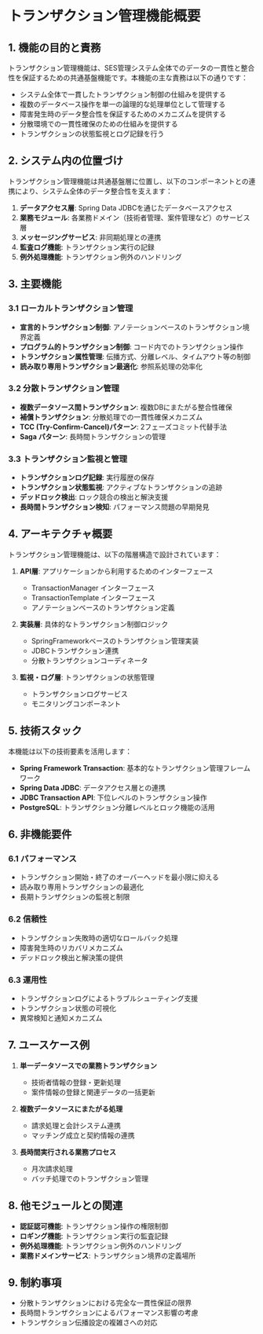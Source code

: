 # トランザクション管理機能概要

## 1. 機能の目的と責務

トランザクション管理機能は、SES管理システム全体でのデータの一貫性と整合性を保証するための共通基盤機能です。本機能の主な責務は以下の通りです：

- システム全体で一貫したトランザクション制御の仕組みを提供する
- 複数のデータベース操作を単一の論理的な処理単位として管理する
- 障害発生時のデータ整合性を保証するためのメカニズムを提供する
- 分散環境での一貫性確保のための仕組みを提供する
- トランザクションの状態監視とログ記録を行う

## 2. システム内の位置づけ

トランザクション管理機能は共通基盤層に位置し、以下のコンポーネントとの連携により、システム全体のデータ整合性を支えます：

1. **データアクセス層**: Spring Data JDBCを通じたデータベースアクセス
2. **業務モジュール**: 各業務ドメイン（技術者管理、案件管理など）のサービス層
3. **メッセージングサービス**: 非同期処理との連携
4. **監査ログ機能**: トランザクション実行の記録
5. **例外処理機能**: トランザクション例外のハンドリング

## 3. 主要機能

### 3.1 ローカルトランザクション管理

- **宣言的トランザクション制御**: アノテーションベースのトランザクション境界定義
- **プログラム的トランザクション制御**: コード内でのトランザクション操作
- **トランザクション属性管理**: 伝播方式、分離レベル、タイムアウト等の制御
- **読み取り専用トランザクション最適化**: 参照系処理の効率化

### 3.2 分散トランザクション管理

- **複数データソース間トランザクション**: 複数DBにまたがる整合性確保
- **補償トランザクション**: 分散処理での一貫性確保メカニズム
- **TCC (Try-Confirm-Cancel)パターン**: 2フェーズコミット代替手法
- **Saga パターン**: 長時間トランザクションの管理

### 3.3 トランザクション監視と管理

- **トランザクションログ記録**: 実行履歴の保存
- **トランザクション状態監視**: アクティブなトランザクションの追跡
- **デッドロック検出**: ロック競合の検出と解決支援
- **長時間トランザクション検知**: パフォーマンス問題の早期発見

## 4. アーキテクチャ概要

トランザクション管理機能は、以下の階層構造で設計されています：

1. **API層**: アプリケーションから利用するためのインターフェース
   - TransactionManager インターフェース
   - TransactionTemplate インターフェース
   - アノテーションベースのトランザクション定義

2. **実装層**: 具体的なトランザクション制御ロジック
   - SpringFrameworkベースのトランザクション管理実装
   - JDBCトランザクション連携
   - 分散トランザクションコーディネータ

3. **監視・ログ層**: トランザクションの状態管理
   - トランザクションログサービス
   - モニタリングコンポーネント

## 5. 技術スタック

本機能は以下の技術要素を活用します：

- **Spring Framework Transaction**: 基本的なトランザクション管理フレームワーク
- **Spring Data JDBC**: データアクセス層との連携
- **JDBC Transaction API**: 下位レベルのトランザクション操作
- **PostgreSQL**: トランザクション分離レベルとロック機能の活用

## 6. 非機能要件

### 6.1 パフォーマンス

- トランザクション開始・終了のオーバーヘッドを最小限に抑える
- 読み取り専用トランザクションの最適化
- 長期トランザクションの監視と制限

### 6.2 信頼性

- トランザクション失敗時の適切なロールバック処理
- 障害発生時のリカバリメカニズム
- デッドロック検出と解決策の提供

### 6.3 運用性

- トランザクションログによるトラブルシューティング支援
- トランザクション状態の可視化
- 異常検知と通知メカニズム

## 7. ユースケース例

1. **単一データソースでの業務トランザクション**
   - 技術者情報の登録・更新処理
   - 案件情報の登録と関連データの一括更新

2. **複数データソースにまたがる処理**
   - 請求処理と会計システム連携
   - マッチング成立と契約情報の連携

3. **長時間実行される業務プロセス**
   - 月次請求処理
   - バッチ処理でのトランザクション管理

## 8. 他モジュールとの関連

- **認証認可機能**: トランザクション操作の権限制御
- **ロギング機能**: トランザクション実行の監査記録
- **例外処理機能**: トランザクション例外のハンドリング
- **業務ドメインサービス**: トランザクション境界の定義場所

## 9. 制約事項

- 分散トランザクションにおける完全な一貫性保証の限界
- 長時間トランザクションによるパフォーマンス影響の考慮
- トランザクション伝播設定の複雑さへの対応